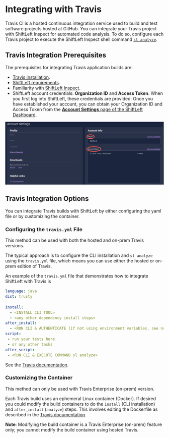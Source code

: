 # Integrating with Travis

Travis CI is a hosted continuous integration service used to build and test software projects hosted at GitHub. You can integrate your Travis project with ShiftLeft Inspect for automated code analysis. To do so, configure each Travis project to execute the ShiftLeft Inspect shell command [`sl analyze`](../inspect/analyzing-applications.md).

## Travis Integration Prerequisites

The prerequisites for integrating Travis application builds are:

- [Travis installation](https://travis-ci.org/).
- [ShiftLeft requirements](../../introduction/requirements.md).
- Familiarity with [ShiftLeft Inspect](../../using-inspect-protect/inspect-protect-quick-start.md).
- ShiftLeft account credentials: **Organization ID** and **Access Token**. When you first log into ShiftLeft, these credentials are provided. Once you have established your account, you can obtain your Organization ID and Access Token from the [**Account Settings** page of the ShiftLeft Dashboard](https://www.shiftleft.io/user/profile).

![ShiftLeft Account Credentials](img/credentials.jpg)


## Travis Integration Options

You can integrate Travis builds with ShiftLeft by either configuring the yaml file or by customizing the container.

### Configuring the `travis.yml` File

This method can be used with both the hosted and on-prem Travis versions.

The typical approach is to configure the CLI installation and `sl analyze` using the `travis.yml` file, which means you can use either the hosted or on-prem edition of Travis.

An example of the `travis.yml` file that demonstrates how to integrate ShiftLeft with Travis is

```yaml
language: java
dist: trusty

install:
  - <INSTALL CLI TOOL> 
  - <any other dependency install steps>
after_install:
  - <RUN CLI & AUTHENTICATE (if not using environment variables, see note below)>
script:
 - run your tests here
 - or any other tasks
after_script:
 - <RUN CLI & EXECUTE COMMAND sl analyze> 
```

See the [Travis documentation](https://docs.travis-ci.com/user/environment-variables#Default-Environment-Variables).

### Customizing the Container

This method can only be used with Travis Enterprise (on-prem) version.

Each Travis build uses an ephemeral Linux container (Docker). If desired you could modify the build containers to do the `install` (CLI installation) and `after_install` (`analyze`) steps. This involves editing the Dockerfile as described in the [Travis documentation](https://docs.travis-ci.com/user/enterprise/build-images/#Customizing-build-images).

**Note**: Modifying the build container is a Travis Enterprise (on-prem) feature only; you cannot modify the build container using hosted Travis.
